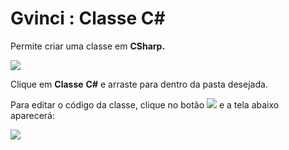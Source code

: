 # Gvinci : Classe C\#

Permite criar uma classe em **CSharp.**

![](http://www.gvinci.com.br/manual/8_059.png)

Clique em **Classe** **C\#** e arraste para dentro da pasta desejada.

Para editar o código da classe, clique no botão ![](http://www.gvinci.com.br/manual/cbtgv5.png) e a tela abaixo aparecerá:

![](http://www.gvinci.com.br/manual/cwindgv5.zoom80.png)

